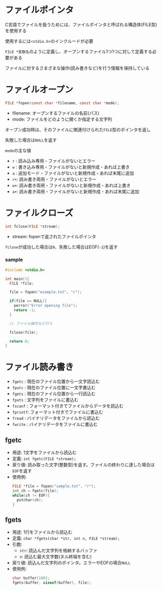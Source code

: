 # ファイルポインタ
C言語でファイルを扱うためには、ファイルポインタと呼ばれる構造体(FILE型)を使用する

使用するには`<stdio.h>`のインクルードが必要

`FILE *変数名`のように定義し、オープンするファイル1つ1つに対して定義する必要がある

ファイルに対するさまざまな操作(読み書きなど)を行う情報を保持している

# ファイルオープン
```c
FILE *fopen(const char *filename, const char *mode);
```
- filename: オープンするファイルの名前(パス)
- mode: ファイルをどのように開くか指定する文字列

オープン成功時は、そのファイルに関連付けられた`FILE`型のポインタを返し

失敗した場合は`NULL`を返す

`mode`の主な値
- `r` : 読み込み専用・ファイルがないとエラー
- `w` : 書き込み専用・ファイルがないと新規作成・あれば上書き
- `a` : 追加モード・ファイルがないと新規作成・あれば末尾に追加
- `r+`: 読み書き両用・ファイルがないとエラー
- `w+`: 読み書き両用・ファイルがないと新規作成・あれば上書き
- `a+`: 読み書き両用・ファイルがないと新規作成・あれば末尾に追加

# ファイルクローズ
```c
int fclose(FILE *stream);
```
- stream: fopenで返されたファイルポインタ

`fclose`が成功した場合は`0`、失敗した場合はEOF(`-1`)を返す

### sample
```c
#include <stdio.h>

int main(){
  FILE *file;

  file = fopen("example.txt", "r");

  if(file == NULL){
    perror("Error opening file");
    return -1;
  }

  // ファイル操作など行う

  fclose(file);

  return 0;
}
```

# ファイル読み書き

- `fgetc`  : 現在のファイル位置から一文字読込む
- `fputc`  : 現在のファイル位置に一文字書込む
- `fgets`  : 現在のファイル位置から一行読込む
- `fputs`  : 文字列をファイルに書込む
- `fscanf` : フォーマット付きでファイルからデータを読込む
- `fprintf`: フォーマット付きでファイルに書込む
- `fread`  : バイナリデータをファイルから読込む
- `fwrite` : バイナリデータをファイルに書込む

## fgetc
- 用途: 1文字をファイルから読込む
- 定義: `int fgetc(FILE *stream);`
- 戻り値: 読み取った文字(整数型)を返す。ファイルの終わりに達した場合は`EOF`を返す
- 使用例:
  ```c
  FILE *file = fopen("sample.txt", "r");
  int ch = fgetc(file);
  while(ch != EOF){
    putchar(ch);
  }
  ```

## fgets
- 用途: 1行をファイルから読込む
- 定義: `char *fgets(char *str, int n, FILE *stream);`
- 引数:
  - `str`: 読込んだ文字列を格納するバッファ
  - `n`: 読込む最大文字数(ヌル終端を含む)
- 戻り値: 読込んだ文字列のポインタ。エラーやEOFの場合`NULL`
- 使用例:
  ```c
  char buffer[100];
  fgets(buffer, sizeof(buffer), file);
  ```


